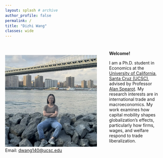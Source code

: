 ```yaml
---
layout: splash # archive
author_profile: false
permalink: /
title: "Dizhi Wang"
classes: wide
---
```


<img src="/images/wdz.jpg" width="300" class="profile-image" />




<div class="text-content">
  <p><strong>Welcome!</strong></p>
  
  <p>
    I am a Ph.D. student in Economics at the 
    <a href="https://economics.ucsc.edu/">University of California, Santa Cruz (UCSC)</a>, 
    advised by Professor 
    <a href="https://sites.google.com/view/acspearot/home">Alan Spearot</a>.
    My research interests are in international trade and macroeconomics.
    My work examines how capital mobility shapes globalization’s effects, 
    particularly how firms, wages, and welfare respond to trade liberalization.
  </p>

  <p>Email: <a href="mailto:dwang140@ucsc.edu">dwang140@ucsc.edu</a></p>
</div>

<style>
  .profile-image {
    float: left;
    margin-right: 40px;
    margin-top: 40px;
    display: block;
  }

  .text-content {
    margin-top: 40px; /* Moves text down to match image */
  }
</style>
